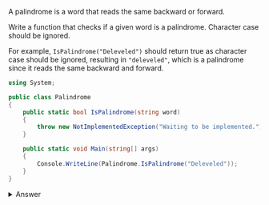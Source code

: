A palindrome is a word that reads the same backward or forward.

Write a function that checks if a given word is a palindrome. Character case should be ignored.

For example, `IsPalindrome("Deleveled")` should return true as character case should be ignored, resulting in `"deleveled"`, which is a palindrome since it reads the same backward and forward.

``` csharp
using System;

public class Palindrome
{
    public static bool IsPalindrome(string word)
    {
        throw new NotImplementedException("Waiting to be implemented.");
    }

    public static void Main(string[] args)
    {
        Console.WriteLine(Palindrome.IsPalindrome("Deleveled"));
    }
}
```

<details><summary>Answer</summary>

``` csharp
using System;

public class Palindrome
{
    public static bool IsPalindrome(string word)
    {
        if (word == null)
        {
            return true;
        }
        
        var length = word.Length;

        var half = length / 2;

        var isOddLength = length % 2;

        var j = isOddLength == 0 ? 
            half:
            half + 1;

        for(var i = half - 1; i >= 0; i--)
        {                
            if(char.ToLower(word[i]) != char.ToLower(word[j]))
            {
                return false;
            }
            j++;

        }
        
        return true;
    }

    public static void Main(params string[] args)
    {
        Console.WriteLine(Palindrome.IsPalindrome("Deleveled"));
    }
}
```

</details>

